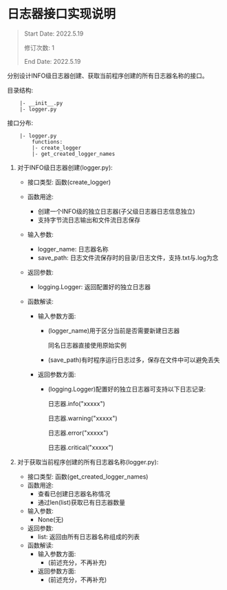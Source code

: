 # 日志器接口实现说明

> Start Date: 2022.5.19
> 
> 修订次数: 1
> 
> End Date: 2022.5.19

分别设计INFO级日志器创建、获取当前程序创建的所有日志器名称的接口。

目录结构:
```
    |- __init__.py
    |- logger.py
```

接口分布:
```
    |- logger.py
        functions:
        |- create_logger
        |- get_created_logger_names
```

1. 对于INFO级日志器创建(logger.py):
    - 接口类型: 函数(create_logger)
    - 函数用途:
        - 创建一个INFO级的独立日志器(子父级日志器日志信息独立)
        - 支持字节流日志输出和文件流日志保存
    - 输入参数:
        - logger_name: 日志器名称
        - save_path: 日志文件流保存时的目录/日志文件，支持.txt与.log为念

    - 返回参数:
        - logging.Logger: 返回配置好的独立日志器
    - 函数解读:
        - 输入参数方面:
            - (logger_name)用于区分当前是否需要新建日志器

                同名日志器直接使用原始实例
            - (save_path)有时程序运行日志过多，保存在文件中可以避免丢失
        - 返回参数方面:
            - (logging.Logger)配置好的独立日志器可支持以下日志记录:

                日志器.info("xxxxx")

                日志器.warning("xxxxx")

                日志器.error("xxxxx")

                日志器.critical("xxxxx")

2. 对于获取当前程序创建的所有日志器名称(logger.py):
    - 接口类型: 函数(get_created_logger_names)
    - 函数用途:
        - 查看已创建日志器名称情况
        - 通过len(list)获取已有日志器数量
    - 输入参数:
        - None(无)
    - 返回参数:
        - list: 返回由所有日志器名称组成的列表
    - 函数解读:
        - 输入参数方面:
            - (前述充分，不再补充)
        - 返回参数方面:
            - (前述充分，不再补充)